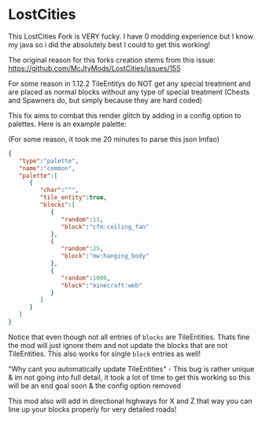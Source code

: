 # LostCities

This LostCities Fork is VERY fucky. I have 0 modding experience but I know my java so i did the absolutely best I could to get this working!

The original reason for this forks creation stems from this issue: https://github.com/McJtyMods/LostCities/issues/155

For some reason in 1.12.2 TileEntitys do NOT get any special treatment and are placed as normal blocks without any type of special treatment (Chests and Spawners do, but simply because they are hard coded)

This fix aims to combat this render glitch by adding in a config option to palettes. Here is an example palette:

(For some reason, it took me 20 minutes to parse this json lmfao)
```json
{
   "type":"palette",
   "name":"common",
   "palette":[
      {
         "char":"^",
         "tile_entity":true,
         "blocks":[
            {
               "random":11,
               "block":"cfm:ceiling_fan"
            },
            {
               "random":25,
               "block":"mw:hanging_body"
            },
            {
               "random":1000,
               "block":"minecraft:web"
            }
         ]
      }
   ]
}

```

Notice that even though not all entries of `blocks` are TileEntities. Thats fine the mod will just ignore them and not update the blocks that are not TileEntities. This also works for single `block` entries as well!

"Why cant you automatically update TileEntities" - This bug is rather unique & im not going into full detail, it took a lot of time to get this working so this will be an end goal soon & the config option removed

This mod also will add in directional highways for X and Z that way you can line up your blocks properly for very detailed roads!
